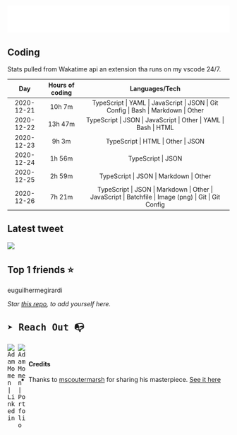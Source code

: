 
![test image size](/assets/welcome_message.gif)

## Coding
Stats pulled from Wakatime api an extension tha runs on my vscode 24/7.

|Day|Hours of coding|Languages/Tech|
|:-:|:-:|:-:|
|2020-12-21|10h 7m|TypeScript &#124; YAML &#124; JavaScript &#124; JSON &#124; Git Config &#124; Bash &#124; Markdown &#124; Other|
|2020-12-22|13h 47m|TypeScript &#124; JSON &#124; JavaScript &#124; Other &#124; YAML &#124; Bash &#124; HTML|
|2020-12-23|9h 3m|TypeScript &#124; HTML &#124; Other &#124; JSON|
|2020-12-24|1h 56m|TypeScript &#124; JSON|
|2020-12-25|2h 59m|TypeScript &#124; JSON &#124; Markdown &#124; Other|
|2020-12-26|7h 21m|TypeScript &#124; JSON &#124; Markdown &#124; Other &#124; JavaScript &#124; Batchfile &#124; Image (png) &#124; Git &#124; Git Config|

## Latest tweet
[<img src="<tweet-image-url>" width="400">](https://twitter.com/adammomen8/status/1316739109638090754)

## Top 1 friends ⭐️
euguilhermegirardi

*Star [this repo](https://github.com/AdamMomen/AdamMomen), to add yourself here.*


<samp>

## ➤ Reach Out :mailbox_with_no_mail:

>
  <a href="https://www.linkedin.com/in/adam-momen-99596275/">
     <img align="left" alt="Adam Momen | Linkedin" width="24px" src="./assets/Linkedin.svg" />
   </a>

   <a href="https://adammomen.com/">
     <img align="left" alt="Adam Momen | Portfolio" width="24px" src="./assets/web.svg" />
   </a>

</samp>

<br>

#### Credits
* Thanks to [mscoutermarsh](https://github.com/mscoutermarsh) for sharing his masterpiece. [See it here](https://github.com/mscoutermarsh/mscoutermarsh)